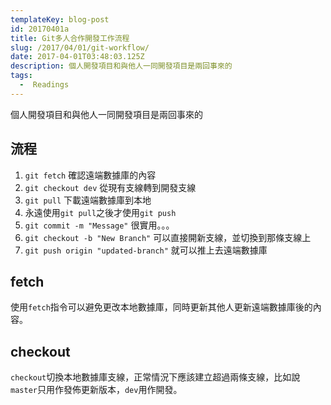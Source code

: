 ```yaml
---
templateKey: blog-post
id: 20170401a
title: Git多人合作開發工作流程
slug: /2017/04/01/git-workflow/
date: 2017-04-01T03:48:03.125Z
description: 個人開發項目和與他人一同開發項目是兩回事來的
tags:
  -  Readings
---
```


個人開發項目和與他人一同開發項目是兩回事來的

## 流程

1. `git fetch` 確認遠端數據庫的內容
1. `git checkout dev` 從現有支線轉到開發支線
1. `git pull` 下載遠端數據庫到本地
1. 永遠使用`git pull`之後才使用`git push`
1. `git commit -m "Message"` 很實用。。。
1. `git checkout -b "New Branch"` 可以直接開新支線，並切換到那條支線上
1. `git push origin "updated-branch"` 就可以推上去遠端數據庫

## fetch

使用`fetch`指令可以避免更改本地數據庫，同時更新其他人更新遠端數據庫後的內容。

## checkout

`checkout`切換本地數據庫支線，正常情況下應該建立超過兩條支線，比如說`master`只用作發佈更新版本，`dev`用作開發。
